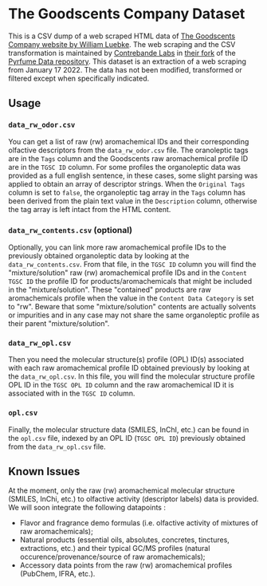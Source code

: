 # The Goodscents Company Dataset

This is a CSV dump of a web scraped HTML data of [The Goodscents Company website by William Luebke](http://www.thegoodscentscompany.com/). The web scraping and the CSV transformation is maintained by [Contrebande Labs](https://github.com/contrebande-labs/) in [their fork](https://github.com/contrebande-labs/pyrfume-data) of the [Pyrfume Data repository](https://github.com/pyrfume/pyrfume-data). This dataset is an extraction of a web scraping from January 17 2022. The data has not been modified, transformed or filtered except when specifically indicated.

## Usage

### `data_rw_odor.csv`

You can get a list of raw (rw) aromachemical IDs and their corresponding olfactive descriptors from the `data_rw_odor.csv` file. The oranoleptic tags are in the `Tags` column and the Goodscents raw aromachemical profile ID are in the `TGSC ID` column. For some profiles the organoleptic data was provided as a full english sentence, in these cases, some slight parsing was applied to obtain an array of descriptor strings. When the `Original Tags` column is set to `false`, the organoleptic tag array in the `Tags` column has been derived from the plain text value in the `Description` column, otherwise the tag array is left intact from the HTML content.

### `data_rw_contents.csv` (optional)

Optionally, you can link more raw aromachemical profile IDs to the previously obtained organoleptic data by looking at the `data_rw_contents.csv`. From that file, in the `TGSC ID` column you will find the "mixture/solution" raw (rw) aromachemical profile IDs and in the `Content TGSC ID` the profile ID for products/aromachemicals that might be included in the "mixture/solution". These "contained" products are raw aromachemicals profile when the value in the `Content Data Category` is set to "rw". Beware that some "mixture/solution" contents are actually solvents or impurities and in any case may not share the same organoleptic profile as their parent "mixture/solution".

### `data_rw_opl.csv`

Then you need the molecular structure(s) profile (OPL) ID(s) associated with each raw aromachemical profile ID obtained previously by looking at the `data_rw_opl.csv`. In this file, you will find the molecular structure profile OPL ID in the `TGSC OPL ID` column and the raw aromachemical ID it is associated with in the `TGSC ID` column.

### `opl.csv`

Finally, the molecular structure data (SMILES, InChI, etc.) can be found in the `opl.csv` file, indexed by an OPL ID (`TGSC OPL ID`) previously obtained from the `data_rw_opl.csv` file.

## Known Issues
At the moment, only the raw (rw) aromachemical molecular structure (SMILES, InChi, etc.) to olfactive activity (descriptor labels) data is provided. We will soon integrate the following datapoints :

* Flavor and fragrance demo formulas (i.e. olfactive activity of mixtures of raw aromachemicals);
* Natural products (essential oils, absolutes, concretes, tinctures, extractions, etc.) and their typical GC/MS profiles (natural occurence/provenance/source of raw aromachemicals);
* Accessory data points from the raw (rw) aromachemical profiles (PubChem, IFRA, etc.).